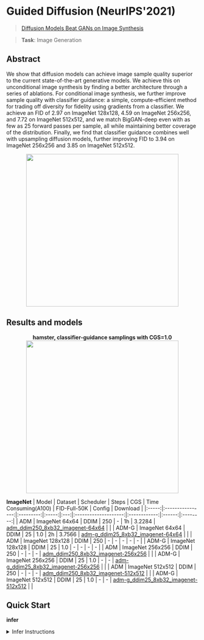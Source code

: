 # Guided Diffusion (NeurIPS'2021)

> [Diffusion Models Beat GANs on Image Synthesis](https://papers.nips.cc/paper/2021/file/49ad23d1ec9fa4bd8d77d02681df5cfa-Paper.pdf)

> **Task**: Image Generation

<!-- [ALGORITHM] -->

## Abstract

<!-- [ABSTRACT] -->

We show that diffusion models can achieve image sample quality superior to the current state-of-the-art generative models. We achieve this on unconditional image synthesis by finding a better architecture through a series of ablations. For conditional image synthesis, we further improve sample quality with classifier guidance: a simple, compute-efficient method for trading off diversity for fidelity using gradients from a classifier. We achieve an FID of 2.97 on ImageNet 128x128, 4.59 on ImageNet 256x256, and 7.72 on ImageNet 512x512, and we match BigGAN-deep even with as few as 25 forward passes per sample, all while maintaining better coverage of the distribution. Finally, we find that classifier guidance combines well with upsampling diffusion models, further improving FID to 3.94 on ImageNet 256x256 and 3.85 on ImageNet 512x512.

<!-- [IMAGE] -->

<div align=center >
 <img src="https://user-images.githubusercontent.com/22982797/204706276-e340c545-3ec6-48bf-be21-58ed44e8a4df.jpg" width="400"/>
</div >

## Results and models

<div align="center">
  <b>hamster, classifier-guidance samplings with CGS=1.0</b>
  <br/>
  <img src="https://user-images.githubusercontent.com/22982797/212831070-470034df-0a9f-4a75-8ab8-97d39bc1806c.png" width="400"/>
</div>


**ImageNet**
| Model |      Dataset     | Scheduler | Steps | CGS | Time Consuming(A100) | FID-Full-50K | Config | Download |
|:-----:|:----------------:|:---------:|:-----:|:---:|:--------------------:|:------------:|:------:|:--------:|
|  ADM  |  ImageNet 64x64  |    DDIM   |  250  |  -  |          1h          |    3.2284    |  [adm_ddim250_8xb32_imagenet-64x64](configs/guided_diffusion/adm_ddim250_8xb32_imagenet-64x64.py)  |   []()   |
| ADM-G |  ImageNet 64x64  |    DDIM   |   25  | 1.0 |          2h          |    3.7566    |  [adm-g_ddim25_8xb32_imagenet-64x64](configs/guided_diffusion/adm-g_ddim25_8xb32_imagenet-64x64.py)  |   []()   |
|  ADM  | ImageNet 128x128 |    DDIM   |  250  |  -  |           -          |       -      |    -   |     -    |
| ADM-G | ImageNet 128x128 |    DDIM   |   25  | 1.0 |           -          |       -      |    -   |     -    |
|  ADM  | ImageNet 256x256 |    DDIM   |  250  |  -  |           -          |       -      |  [adm_ddim250_8xb32_imagenet-256x256](configs/guided_diffusion/adm_ddim250_8xb32_imagenet-256x256.py)  |   []()   |
| ADM-G | ImageNet 256x256 |    DDIM   |   25  | 1.0 |           -          |       -      |  [adm-g_ddim25_8xb32_imagenet-256x256](configs/guided_diffusion/adm-g_ddim25_8xb32_imagenet-256x256.py)  |   []()   |
|  ADM  | ImageNet 512x512 |    DDIM   |  250  |  -  |           -          |       -      |  [adm_ddim250_8xb32_imagenet-512x512](configs/guided_diffusion/adm_ddim250_8xb32_imagenet-512x512.py)  |   []()   |
| ADM-G | ImageNet 512x512 |    DDIM   |   25  | 1.0 |           -          |       -      |  [adm-g_ddim25_8xb32_imagenet-512x512](configs/guided_diffusion/adm-g_ddim25_8xb32_imagenet-512x512.py)  |   []()   |

## Quick Start

**infer**
<details>
<summary>Infer Instructions</summary>

You can run adm as follows:

```python
from mmedit.models import AblatedDiffusionModel
from mmedit.utils import register_all_modules
import torch 
from torchvision.utils import save_image
from mmedit.apis import init_model

register_all_modules()

# sampling without classifier guidance
config = 'configs/guided_diffusion/adm_ddim250_8xb32_imagenet-64x64.py'
ckpt_path = ''  # noqa
model = init_model(config, ckpt_path)
samples = model.infer(
            init_image=None,
            batch_size=4,
            num_inference_steps=250,
            labels=None,
            classifier_scale=0.0,
            show_progress=True)['samples']

# sampling without classifier guidance, CGS=1.0
config = 'configs/guided_diffusion/adm-g_ddim25_8xb32_imagenet-64x64.py'
ckpt_path = ''  # noqa
model = init_model(config, ckpt_path)
samples = model.infer(
            init_image=None,
            batch_size=4,
            num_inference_steps=25,
            labels=333,
            classifier_scale=1.0,
            show_progress=True)['samples']
```

**Test**

<details>
<summary>Test Instructions</summary>

You can use the following commands to test a model with cpu or single/multiple GPUs.

```shell
# cpu test
CUDA_VISIBLE_DEVICES=-1 python tools/test.py configs/guided_diffusion/adm-u_ddim250_8xb32_imagenet-64x64.py https://download.openmmlab.com/mmgen/guided_diffusion/adm-u-cvt-rgb_8xb32_imagenet-64x64-7ff0080b.pth

# single-gpu test
python tools/test.py configs/guided_diffusion/adm-u_ddim250_8xb32_imagenet-64x64.py https://download.openmmlab.com/mmgen/guided_diffusion/adm-u-cvt-rgb_8xb32_imagenet-64x64-7ff0080b.pth

# multi-gpu test
./tools/dist_test.sh configs/guided_diffusion/adm-u_ddim250_8xb32_imagenet-64x64.py https://download.openmmlab.com/mmgen/guided_diffusion/adm-u-cvt-rgb_8xb32_imagenet-64x64-7ff0080b.pth 8
```

For more details, you can refer to **Test a pre-trained model** part in [train_test.md](/docs/en/user_guides/train_test.md#Test-a-pre-trained-model-in-MMEditing).

</details>

## Citation

```bibtex
@article{PrafullaDhariwal2021DiffusionMB,
  title={Diffusion Models Beat GANs on Image Synthesis},
  author={Prafulla Dhariwal and Alex Nichol},
  journal={arXiv: Learning},
  year={2021}
}
```
